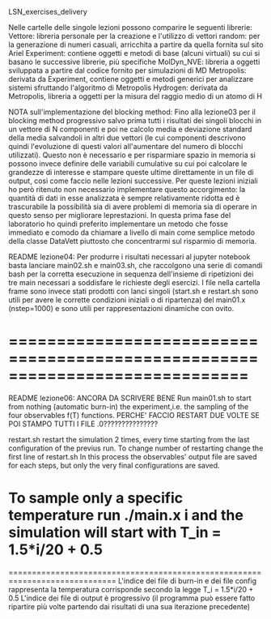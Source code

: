 LSN_exercises_delivery

Nelle cartelle delle singole lezioni possono comparire le seguenti librerie:
    Vettore:	libreria personale per la creazione e l'utilizzo di vettori
    random:	per la generazione di numeri casuali, arricchita a partire da quella fornita sul sito Ariel
    Experiment:	contiene oggetti e metodi di base (alcuni virtuali) su cui si basano le successive librerie, più specifiche
    MolDyn_NVE:	libreria a oggetti sviluppata a partire dal codice fornito per simulazioni di MD
    Metropolis:	derivata da Experiment, contiene oggetti e metodi generici per analizzare sistemi sfruttando l'algoritmo di Metropolis
    Hydrogen:	derivata da Metropolis, libreria a oggetti per la misura del raggio medio di un atomo di H



NOTA sull'implementazione del blocking method:
Fino alla lezione03 per il blocking method progressivo salvo prima tutti i risultati dei singoli blocchi in un vettore di N componenti e poi ne calcolo media e deviazione standard della media salvandoli in altri due vettori (le cui componenti descrivono quindi l'evoluzione di questi valori all'aumentare del numero di blocchi utilizzati).
Questo non è necessario e per risparmiare spazio in memoria si possono invece definire delle variabili cumulative su cui poi calcolare le grandezze di interesse e stampare queste ultime direttamente in un file di output, così come faccio nelle lezioni successive.
Per queste lezioni iniziali ho però ritenuto non necessario implementare questo accorgimento: la quantità di dati in esse analizzata è sempre relativamente ridotta ed è trascurabile la possibilità sia di avere problemi di memoria sia di operare in questo senso per migliorare leprestazioni.
In questa prima fase del laboratorio ho quindi preferito implementare un metodo che fosse immediato e comodo da chiamare a livello di main come semplice metodo della classe DataVett piuttosto che concentrarmi sul risparmio di memoria.



README lezione04:
Per produrre i risultati necessari al jupyter notebook basta lanciare main02.sh e main03.sh, che raccolgono una serie di comandi bash per la corretta esecuzione in sequenza dell'insieme di ripetizioni dei tre main necessari a soddisfare le richieste degli esercizi. 
I file nella cartella frame sono invece stati prodotti con lanci singoli (start.sh e restart.sh sono utili per avere le corrette condizioni iniziali o di ripartenza) del main01.x (nstep=1000) e sono utili per rappresentazioni dinamiche con ovito.

=============================================================================
=============================================================================
README lezione06: ANCORA DA SCRIVERE BENE
Run main01.sh to start from nothing (automatic burn-in) the experiment,i.e. the sampling of the four observables f(T) functions.
PERCHE' FACCIO RESTART DUE VOLTE SE POI STAMPO TUTTI I FILE .0???????????????

restart.sh restart the simulation 2 times, every time starting from the last configuration of the previus run.
To change number of restarting change the first line of restart.sh
In this process the observables' output file are saved for each steps, but only the very final configurations are saved.

To sample only a specific temperature run
	./main.x i
and the simulation will start with
	T_in = 1.5*i/20 + 0.5
=============================================================================
=============================================================================
L'indice dei file di burn-in e dei file config rappresenta la temperatura corrisponde secondo la legge T_i = 1.5*i/20 + 0.5
L'indice dei file di output è progressivo (il programma può essere fatto ripartire più volte partendo dai risultati di una sua iterazione precedente)
